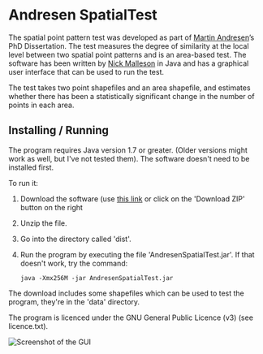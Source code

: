 # Andresen SpatialTest

The spatial point pattern test was developed as part of [Martin
Andresen](http://www.sfu.ca/%7Eandresen/)’s PhD Dissertation. The test measures
the degree of similarity at the local level between two spatial point patterns
and is an area-based test. The software has been written by [Nick
Malleson](http://nickmalleson.co.uk/) in Java and has a graphical user interface
that can be used to run the test.

The test takes two point shapefiles and an area shapefile, and estimates whether
there has been a statistically significant change in the number of points in
each area.

## Installing / Running

The program requires Java version 1.7 or greater. (Older versions might work as well, but I've not
tested them). The software doesn't need to be installed first.

To run it:

 1. Download the software (use [this link](https://github.com/nickmalleson/spatialtest/archive/master.zip) or click on the 'Download ZIP' button on the right
 2. Unzip the file.
 2. Go into the directory called 'dist'.
 2. Run the program by executing the file 'AndresenSpatialTest.jar'. If that doesn't work, try the
    command:

        java -Xmx256M -jar AndresenSpatialTest.jar

The download includes some shapefiles which can be used to test the program, they're in
the 'data' directory.

The program is licenced under the GNU General Public Licence (v3) (see licence.txt).

<img src="http://nickmalleson.co.uk/wp-content/uploads/2012/01/test_gui.png" alt="Screenshot of the GUI"/>
